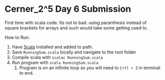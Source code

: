 # Cerner_2^5 Day 6 Submission

First time with scala code. Its not to bad. using paranthesis instead of square brackets for arrays and such would take some getting used to.

How to Run:

1.  Have [Scala](https://www.scala-lang.org/download/) installed and added to path.
2.  Save `RunningSum.scala` locally and navigate to the root folder
4.  Compile scala with `scalac RunningSum.scala`
5.  Run program with `scala RunningSum.scala`
    1.  Program is on an infinite loop so you will need to `Crtl + Z` in terminal to end.